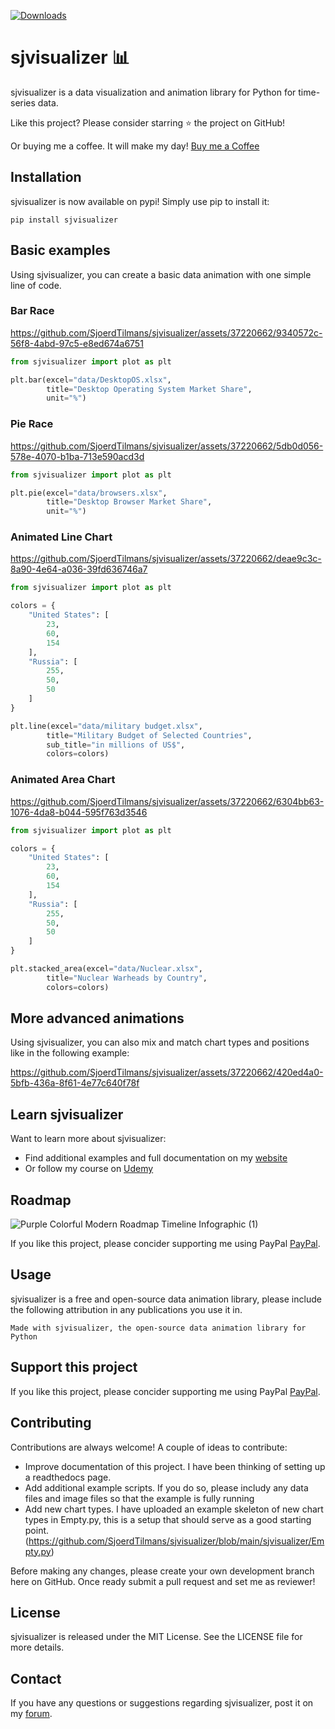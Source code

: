 [![Downloads](https://static.pepy.tech/badge/sjvisualizer)](https://pepy.tech/project/sjvisualizer)
# sjvisualizer 📊
sjvisualizer is a data visualization and animation library for Python for time-series data. 

Like this project? Please consider starring ⭐ the project on GitHub!

Or buying me a coffee. It will make my day! [Buy me a Coffee](https://www.buymeacoffee.com/sjoerdtilmans)

## Installation
sjvisualizer is now available on pypi! Simply use pip to install it:

```
pip install sjvisualizer
```

## Basic examples
Using sjvisualizer, you can create a basic data animation with one simple line of code.

### Bar Race


https://github.com/SjoerdTilmans/sjvisualizer/assets/37220662/9340572c-56f8-4abd-97c5-e8ed674a6751


```python
from sjvisualizer import plot as plt

plt.bar(excel="data/DesktopOS.xlsx", 
        title="Desktop Operating System Market Share", 
        unit="%")
```

### Pie Race


https://github.com/SjoerdTilmans/sjvisualizer/assets/37220662/5db0d056-578e-4070-b1ba-713e590acd3d


```python
from sjvisualizer import plot as plt

plt.pie(excel="data/browsers.xlsx", 
        title="Desktop Browser Market Share", 
        unit="%")
```

### Animated Line Chart
https://github.com/SjoerdTilmans/sjvisualizer/assets/37220662/deae9c3c-8a90-4e64-a036-39fd636746a7
```python
from sjvisualizer import plot as plt

colors = {
    "United States": [
        23,
        60,
        154
    ],
	"Russia": [
        255,
        50,
        50
    ]
}

plt.line(excel="data/military budget.xlsx",
        title="Military Budget of Selected Countries",
        sub_title="in millions of US$",
        colors=colors)
```

### Animated Area Chart


https://github.com/SjoerdTilmans/sjvisualizer/assets/37220662/6304bb63-1076-4da8-b044-595f763d3546



```python
from sjvisualizer import plot as plt

colors = {
    "United States": [
        23,
        60,
        154
    ],
	"Russia": [
        255,
        50,
        50
    ]
}

plt.stacked_area(excel="data/Nuclear.xlsx",
        title="Nuclear Warheads by Country",
        colors=colors)
```

## More advanced animations
Using sjvisualizer, you can also mix and match chart types and positions like in the following example:


https://github.com/SjoerdTilmans/sjvisualizer/assets/37220662/420ed4a0-5bfb-436a-8f61-4e77c640f78f


## Learn sjvisualizer

Want to learn more about sjvisualizer:
- Find additional examples and full documentation on my [website](https://www.sjdataviz.com/software)
- Or follow my course on [Udemy](https://www.sjdataviz.com/course-link)

## Roadmap

![Purple Colorful Modern Roadmap Timeline Infographic (1)](https://github.com/SjoerdTilmans/sjvisualizer/assets/37220662/542e02ec-113c-4fb7-a46a-fc3b65abddd2)


If you like this project, please concider supporting me using PayPal [PayPal](https://www.paypal.com/donate/?hosted_button_id=YMN9G93CTNLD2).


## Usage
sjvisualizer is a free and open-source data animation library, please include the following attribution in any publications you use it in.
```
Made with sjvisualizer, the open-source data animation library for Python
```


## Support this project
If you like this project, please concider supporting me using PayPal [PayPal](https://www.paypal.com/donate/?hosted_button_id=YMN9G93CTNLD2).
    
## Contributing
Contributions are always welcome! A couple of ideas to contribute:
- Improve documentation of this project. I have been thinking of setting up a readthedocs page.
- Add additional example scripts. If you do so, please includy any data files and image files so that the example is fully running
- Add new chart types. I have uploaded an example skeleton of new chart types in Empty.py, this is a setup that should serve as a good starting point. (https://github.com/SjoerdTilmans/sjvisualizer/blob/main/sjvisualizer/Empty.py)

Before making any changes, please create your own development branch here on GitHub. Once ready submit a pull request and set me as reviewer!

## License
sjvisualizer is released under the MIT License. See the LICENSE file for more details.

## Contact
If you have any questions or suggestions regarding sjvisualizer, post it on my [forum](https://www.sjdataviz.com/howto-sjvisualizer).
